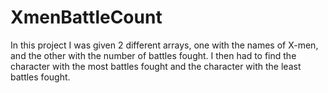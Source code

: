 # XmenBattleCount
In this project I was given 2 different arrays, one with the names of X-men, and the other with the number of battles fought. I then had to find the character with the most battles fought and the character with the least battles fought. 
